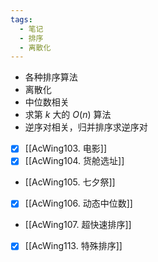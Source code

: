 ```yaml
---
tags:
  - 笔记
  - 排序
  - 离散化
---
```

- 各种排序算法
- 离散化
- 中位数相关
- 求第 $k$ 大的 $O(n)$ 算法
- 逆序对相关，归并排序求逆序对

- [x] [[AcWing103. 电影]]
- [x] [[AcWing104. 货舱选址]]
- [[AcWing105. 七夕祭]]
- [x] [[AcWing106. 动态中位数]]
- [[AcWing107. 超快速排序]]
- [x] [[AcWing113. 特殊排序]]
